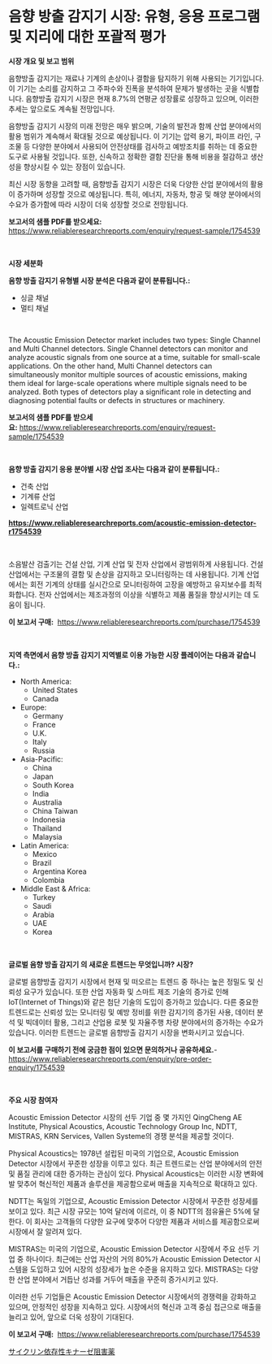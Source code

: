 <p><h1>음향 방출 감지기 시장: 유형, 응용 프로그램 및 지리에 대한 포괄적 평가</h1></p><p><strong>시장 개요 및 보고 범위</strong></p>
<p><p>음향방출 감지기는 재료나 기계의 손상이나 결함을 탐지하기 위해 사용되는 기기입니다. 이 기기는 소리를 감지하고 그 주파수와 진폭을 분석하여 문제가 발생하는 곳을 식별합니다. 음향방출 감지기 시장은 현재 8.7%의 연평균 성장률로 성장하고 있으며, 이러한 추세는 앞으로도 계속될 전망입니다.</p><p>음향방출 감지기 시장의 미래 전망은 매우 밝으며, 기술의 발전과 함께 산업 분야에서의 활용 범위가 계속해서 확대될 것으로 예상됩니다. 이 기기는 압력 용기, 파이프 라인, 구조물 등 다양한 분야에서 사용되어 안전상태를 검사하고 예방조치를 취하는 데 중요한 도구로 사용될 것입니다. 또한, 신속하고 정확한 결함 진단을 통해 비용을 절감하고 생산성을 향상시킬 수 있는 장점이 있습니다.</p><p>최신 시장 동향을 고려할 때, 음향방출 감지기 시장은 더욱 다양한 산업 분야에서의 활용이 증가하며 성장할 것으로 예상됩니다. 특히, 에너지, 자동차, 항공 및 해양 분야에서의 수요가 증가함에 따라 시장이 더욱 성장할 것으로 전망됩니다.</p></p>
<p><strong>보고서의 샘플 PDF를 받으세요:</strong> <a href="https://www.reliableresearchreports.com/enquiry/request-sample/1754539">https://www.reliableresearchreports.com/enquiry/request-sample/1754539</a></p>
<p>&nbsp;</p>
<p><strong>시장 세분화</strong></p>
<p><strong>음향 방출 감지기 유형별 시장 분석은 다음과 같이 분류됩니다.:</strong></p>
<p><ul><li>싱글 채널</li><li>멀티 채널</li></ul></p>
<p>&nbsp;</p>
<p><p>The Acoustic Emission Detector market includes two types: Single Channel and Multi Channel detectors. Single Channel detectors can monitor and analyze acoustic signals from one source at a time, suitable for small-scale applications. On the other hand, Multi Channel detectors can simultaneously monitor multiple sources of acoustic emissions, making them ideal for large-scale operations where multiple signals need to be analyzed. Both types of detectors play a significant role in detecting and diagnosing potential faults or defects in structures or machinery.</p></p>
<p><strong>보고서의 샘플 PDF를 받으세요:</strong>&nbsp;<a href="https://www.reliableresearchreports.com/enquiry/request-sample/1754539">https://www.reliableresearchreports.com/enquiry/request-sample/1754539</a></p>
<p>&nbsp;</p>
<p><strong> 음향 방출 감지기 응용 분야별 시장 산업 조사는 다음과 같이 분류됩니다.:</strong></p>
<p><ul><li>건축 산업</li><li>기계류 산업</li><li>일렉트로닉 산업</li></ul></p>
<p><strong><a href="https://www.reliableresearchreports.com/acoustic-emission-detector-r1754539">https://www.reliableresearchreports.com/acoustic-emission-detector-r1754539</a></strong></p>
<p>&nbsp;</p>
<p><p>소음발산 검출기는 건설 산업, 기계 산업 및 전자 산업에서 광범위하게 사용됩니다. 건설 산업에서는 구조물의 결함 및 손상을 감지하고 모니터링하는 데 사용됩니다. 기계 산업에서는 회전 기계의 상태를 실시간으로 모니터링하여 고장을 예방하고 유지보수를 최적화합니다. 전자 산업에서는 제조과정의 이상을 식별하고 제품 품질을 향상시키는 데 도움이 됩니다.</p></p>
<p><strong>이 보고서 구매:</strong>&nbsp; <a href="https://www.reliableresearchreports.com/purchase/1754539">https://www.reliableresearchreports.com/purchase/1754539</a></p>
<p>&nbsp;</p>
<p><strong>지역 측면에서 음향 방출 감지기 지역별로 이용 가능한 시장 플레이어는 다음과 같습니다.:</strong></p>
<p><ul>
    <li>
        North America:
        <ul>
            <li>United States</li>
            <li>Canada</li>
        </ul>
    </li>
    <li>
        Europe:
        <ul>
            <li>Germany</li>
            <li>France</li>
            <li>U.K.</li>
            <li>Italy</li>
            <li>Russia</li>
        </ul>
    </li>
    <li>
        Asia-Pacific:
        <ul>
            <li>China</li>
            <li>Japan</li>
            <li>South Korea</li>
            <li>India</li>
            <li>Australia</li>
            <li>China Taiwan</li>
            <li>Indonesia</li>
            <li>Thailand</li>
            <li>Malaysia</li>
        </ul>
    </li>
    <li>
        Latin America:
        <ul>
            <li>Mexico</li>
            <li>Brazil</li>
            <li>Argentina Korea</li>
            <li>Colombia</li>
        </ul>
    </li>
    <li>
        Middle East & Africa:
        <ul>
            <li>Turkey</li>
            <li>Saudi</li>
            <li>Arabia</li>
            <li>UAE</li>
            <li>Korea</li>
        </ul>
    </li>
    </ul></p>
<p>&nbsp;</p>
<p><strong>글로벌 음향 방출 감지기 의 새로운 트렌드는 무엇입니까? 시장?</strong></p>
<p><p>글로벌 음향방출 감지기 시장에서 현재 및 떠오르는 트렌드 중 하나는 높은 정밀도 및 신뢰성 요구가 있습니다. 또한 산업 자동화 및 스마트 제조 기술의 증가로 인해 IoT(Internet of Things)와 같은 첨단 기술의 도입이 증가하고 있습니다. 다른 중요한 트렌드로는 신뢰성 있는 모니터링 및 예방 정비를 위한 감지기의 증가된 사용, 데이터 분석 및 빅데이터 활용, 그리고 산업용 로봇 및 자율주행 차량 분야에서의 증가하는 수요가 있습니다. 이러한 트렌드는 글로벌 음향방출 감지기 시장을 변화시키고 있습니다.</p></p>
<p><strong>이 보고서를 구매하기 전에 궁금한 점이 있으면 문의하거나 공유하세요.</strong>- <a href="https://www.reliableresearchreports.com/enquiry/pre-order-enquiry/1754539">https://www.reliableresearchreports.com/enquiry/pre-order-enquiry/1754539</a></p>
<p>&nbsp;</p>
<p><strong>주요 시장 참여자</strong></p>
<p><p>Acoustic Emission Detector 시장의 선두 기업 중 몇 가지인 QingCheng AE Institute, Physical Acoustics, Acoustic Technology Group Inc, NDTT, MISTRAS, KRN Services, Vallen Systeme의 경쟁 분석을 제공할 것이다.</p><p>Physical Acoustics는 1978년 설립된 미국의 기업으로, Acoustic Emission Detector 시장에서 꾸준한 성장을 이루고 있다. 최근 트렌드로는 산업 분야에서의 안전 및 품질 관리에 대한 증가하는 관심이 있다. Physical Acoustics는 이러한 시장 변화에 발 맞추어 혁신적인 제품과 솔루션을 제공함으로써 매출을 지속적으로 확대하고 있다.</p><p>NDTT는 독일의 기업으로, Acoustic Emission Detector 시장에서 꾸준한 성장세를 보이고 있다. 최근 시장 규모는 10억 달러에 이르러, 이 중 NDTT의 점유율은 5%에 달한다. 이 회사는 고객들의 다양한 요구에 맞추어 다양한 제품과 서비스를 제공함으로써 시장에서 잘 알려져 있다.</p><p>MISTRAS는 미국의 기업으로, Acoustic Emission Detector 시장에서 주요 선두 기업 중 하나이다. 최근에는 산업 자산의 거의 80%가 Acoustic Emission Detector 시스템을 도입하고 있어 시장의 성장세가 높은 수준을 유지하고 있다. MISTRAS는 다양한 산업 분야에서 거듭난 성과를 거두어 매출을 꾸준히 증가시키고 있다.</p><p>이러한 선두 기업들은 Acoustic Emission Detector 시장에서의 경쟁력을 강화하고 있으며, 안정적인 성장을 지속하고 있다. 시장에서의 혁신과 고객 중심 접근으로 매출을 늘리고 있어, 앞으로 더욱 성장이 기대된다.</p></p>
<p><strong>이 보고서 구매:</strong>&nbsp;&nbsp;<a href="https://www.reliableresearchreports.com/purchase/1754539">https://www.reliableresearchreports.com/purchase/1754539</a></p>
<p><p><a href="https://github.com/lily-u-genius/Market-Research-Report-List-1/blob/main/110737227913.md">サイクリン依存性キナーゼ阻害薬</a></p></p>